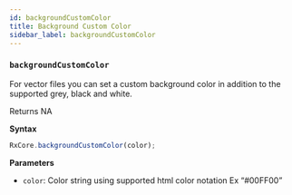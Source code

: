 ```yaml
---
id: backgroundCustomColor
title: Background Custom Color
sidebar_label: backgroundCustomColor
---
```


### `backgroundCustomColor`

For vector files you can set a custom background color in addition to the supported grey, black and white.

Returns NA

**Syntax**

```javascript
RxCore.backgroundCustomColor(color);
```

**Parameters**

-   `color`: Color string using supported html color notation Ex “#00FF00”
